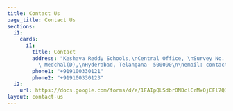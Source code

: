 ```yaml
---
title: Contact Us
page_title: Contact Us
sections:
  i1:
    cards:
      i1:
        title: Contact
        address: "Keshava Reddy Schools,\nCentral Office, \nSurvey No. 56/B, Bachupally(V),\nQuthbullapur(M),
          \ Medchal(D),\nHyderabad, Telangana- 500090\n\nemail: contact@keshavareddy.com"
        phone1: "+919100330121"
        phone2: "+919100330123"
  i2:
    url: https://docs.google.com/forms/d/e/1FAIpQLSdbrONDclCrMx0jCFl7Q31V3HzyaxpM_FO8RBhN5dZjgk4x8Q/viewform?embedded=true
layout: contact-us
---
```


